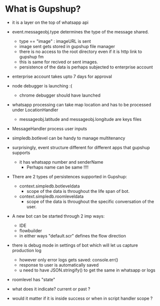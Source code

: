 # What is Gupshup?
* it is a layer on the top of whatsapp api
* event.messageobj.type determines the type of the message shared.
  * type == "image" : imageURL is sent
   * image sent gets stored in gupshup file manager
   * there is no access to the root directory even if it is http link to gupshup fm
   * this is same for recived or sent images.
   * persistence of the data is perhaps subjected to enterprise account
* enterprise account takes upto 7 days for approval
* node debugger is launching :(
  * chrome debugger should have launched
* whatsapp processing can take map location and has to be processed under LocationHandler 
   * messageobj.latitude and messageobj.longitude are keys files
* MessageHandler process user inputs
* simpledb.botlevel can be handy to manage multitenancy
* surprisingly, event structure different for different apps that gupshup supports
  * it has whatsapp number and senderName
    * Perhaps name can be same !!!!
* There are 2 types of persistences supported in Gupshup:
  * context.simpledb.botleveldata
    * scope of the data is throughout the life span of bot.
  * context.simpledb.roomleveldata
    * scope of the data is throughout the specific conversation of the user.
* A new bot can be started through 2 imp ways:
  * IDE 
  * flowbuilder
  * in either ways "default.scr" defines the flow direction

* there is debug mode in settings of bot which will let us capture production log
  * however only error logs gets saved: console.err()
  * response to user is automatically saved
  * u need to have JSON.stringify() to get the same in whatsapp or logs
 
* roomlevel has "state"
 * what does it indicate? current or past ?
 * would it matter if it is inside success or when in script handler scope ?
